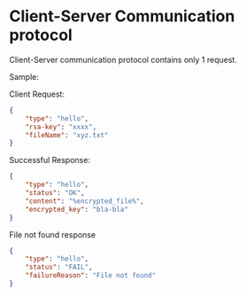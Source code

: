 # Client-Server Communication protocol

Client-Server communication protocol contains only 1 request.

Sample:

Client Request:
```json
{
    "type": "hello",
    "rsa-key": "xxxx",
    "fileName": "xyz.txt"
}
```

Successful Response:
```json
{
    "type": "hello",
    "status": "OK",
    "content": "%encrypted_file%",
    "encrypted_key": "bla-bla"
}
```

File not found response
```json
{
    "type": "hello",
    "status": "FAIL",
    "failureReason": "File not found"
}
```